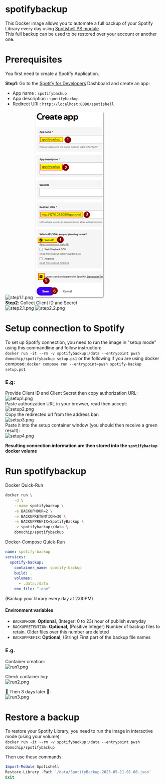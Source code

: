 # spotifybackup

This Docker image allows you to automate a full backup of your Spotify Library every day using [Spotishell PS module](https://github.com/wardbox/spotishell).  
This full backup can be used to be restored over your account or another one.  

# Prerequisites

You first need to create a Spotify Application.

**Step1**: Go to the [Spotify for Developers](https://developer.spotify.com/dashboard) Dashboard and create an app:  
 - App name : `spotifybackup`
 - App description : `spotifybackup`
 - Redirect URI : `http://localhost:8080/spotishell`

![step1.1.png](https://github.com/Domochip/spotifybackup/raw/master/img/step1.1.png) ![step1.2.png](https://github.com/Domochip/spotifybackup/raw/master/img/step1.2.png)  
**Step2**: Collect Client ID and Secret  
![step2.1.png](https://github.com/Domochip/spotifybackup/raw/master/img/step2.1.png) ![step2.2.png](https://github.com/Domochip/spotifybackup/raw/master/img/step2.2.png)  

# Setup connection to Spotify

To set up Spotify connection, you need to run the image in "setup mode" using this commandline and follow instruction:  
`docker run -it --rm -v spotifybackup:/data --entrypoint pwsh domochip/spotifybackup setup.ps1`
or the following if you are using docker compose:
`docker compose run --entrypoint=pwsh spotify-backup setup.ps1`

### E.g:  
Provide Client ID and Client Secret then copy authorization URL:  
![setup1.png](https://github.com/Domochip/spotifybackup/raw/master/img/setup1.png)  
Paste authorization URL in your browser, read then accept:  
![setup2.png](https://github.com/Domochip/spotifybackup/raw/master/img/setup2.png)  
Copy the redirected url from the address bar:  
![setup3.png](https://github.com/Domochip/spotifybackup/raw/master/img/setup3.png)  
Paste it into the setup container window (you should then receive a green result):  
![setup4.png](https://github.com/Domochip/spotifybackup/raw/master/img/setup4.png) 

**Resulting connection information are then stored into the `spotifybackup` docker volume**

# Run spotifybackup

Docker Quick-Run  
```bash
docker run \
    -d \
    --name spotifybackup \
    -e BACKUPHOUR=2 \
    -e BACKUPRETENTION=30 \
    -e BACKUPPREFIX=SpotifyBackup \
    -v spotifybackup:/data \
    domochip/spotifybackup
```

Docker-Compose Quick-Run  
```yaml
name: spotify-backup
services:
  spotify-backup:
    container_name: spotify-backup
    build: .
    volumes:
      - .data:/data
    env_file: ".env"
```
(Backup your library every day at 2:00PM)

#### Environment variables
* `BACKUPHOUR`: **Optional**, (Integer: 0 to 23) hour of publish everyday
* `BACKUPRETENTION`: **Optional**, (Positive Integer) Number of backup files to retain. Older files over this number are deleted
* `BACKUPPREFIX`: **Optional**, (String) First part of the backup file names


### E.g.

Container creation:  
![run1.png](https://github.com/Domochip/spotifybackup/raw/master/img/run1.png)  

Check container log:  
![run2.png](https://github.com/Domochip/spotifybackup/raw/master/img/run2.png)  

🎉 Then 3 days later 🎉:  
![run3.png](https://github.com/Domochip/spotifybackup/raw/master/img/run3.png)  

# Restore a backup

To restore your Spotify Library, you need to run the image in interactive mode (using your volume):  
`docker run -it --rm -v spotifybackup:/data --entrypoint pwsh domochip/spotifybackup`


Then use these commands:  
```powershell
Import-Module Spotishell
Restore-Library -Path '/data/SpotifyBackup-2023-05-11-01-00.json'
Exit
```